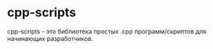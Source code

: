 # cpp-scripts

cpp-scripts - это библиотека простых .cpp программ/скриптов для начинающих разработчиков.
